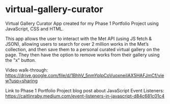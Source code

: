 # virtual-gallery-curator

Virtual Gallery Curator App created for my Phase 1 Portfolio Project using JavaScript, CSS and HTML.

This app allows the user to interact with the Met API (using JS fetch & JSON), allowing users to search for over 2 million works in the Met’s collection, and then save them to a personal curated virtual gallery on the page. They then have the option to remove works from their gallery using the "x" button.

Video walk-through: https://drive.google.com/file/d/1BhhV_5nmYplpCoVuoxneiIAX5HAFJmCf/view?usp=sharing

Link to Phase 1 Portfolio Project blog post about JavaScript Event Listeners: https://caitlinraby.medium.com/event-listeners-in-javascript-d84c681c01c4

